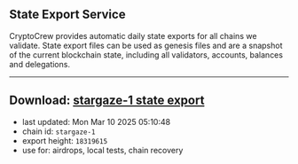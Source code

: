 ## State Export Service
CryptoCrew provides automatic daily state exports for all chains we validate. State export files can be used as genesis files and are a snapshot of the current blockchain state, including all validators, accounts, balances and delegations.

---
**Download: [stargaze-1 state export](https://dl-eu2.ccvalidators.com/SERVICE/stargaze/stargaze-1_export_18319615.json)**
---

- last updated: Mon Mar 10 2025 05:10:48
- chain id: `stargaze-1`
- export height: `18319615`
- use for: airdrops, local tests, chain recovery
